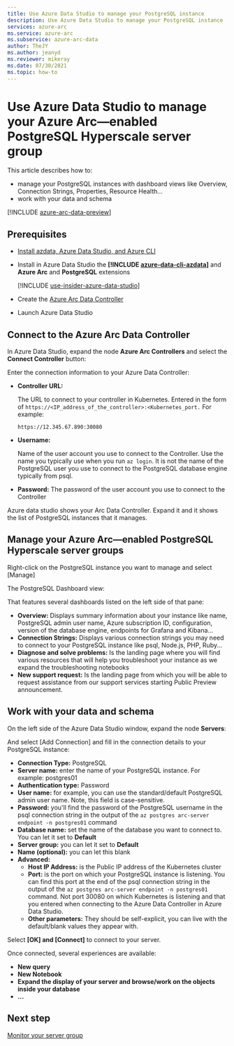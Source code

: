 ```yaml
---
title: Use Azure Data Studio to manage your PostgreSQL instance
description: Use Azure Data Studio to manage your PostgreSQL instance
services: azure-arc
ms.service: azure-arc
ms.subservice: azure-arc-data
author: TheJY
ms.author: jeanyd
ms.reviewer: mikeray
ms.date: 07/30/2021
ms.topic: how-to
---
```


# Use Azure Data Studio to manage your Azure Arc—enabled PostgreSQL Hyperscale server group


This article describes how to:
- manage your PostgreSQL instances with dashboard views like Overview, Connection Strings, Properties, Resource Health...
- work with your data and schema

[!INCLUDE [azure-arc-data-preview](../../../includes/azure-arc-data-preview.md)]

## Prerequisites

- [Install azdata, Azure Data Studio, and Azure CLI](install-client-tools.md)
- Install in Azure Data Studio the **[!INCLUDE [azure-data-cli-azdata](../../../includes/azure-data-cli-azdata.md)]** and **Azure Arc** and **PostgreSQL** extensions

   [!INCLUDE [use-insider-azure-data-studio](includes/use-insider-azure-data-studio.md)]

- Create the [Azure Arc Data Controller](create-data-controller-using-azdata.md)
- Launch Azure Data Studio

## Connect to the Azure Arc Data Controller

In Azure Data Studio, expand the node **Azure Arc Controllers** and select the **Connect Controller** button:

Enter the connection information to your Azure Data Controller:

- **Controller URL:**

    The URL to connect to your controller in Kubernetes. Entered in the form of `https://<IP_address_of_the_controller>:<Kubernetes_port.`
    For example:

    ```console
    https://12.345.67.890:30080
    ```
- **Username:**

    Name of the user account you use to connect to the Controller. Use the name you typically use when you run `az login`. It is not the name of the PostgreSQL user you use to connect to the PostgreSQL database engine typically from psql.
- **Password:**
    The password of the user account you use to connect to the Controller


Azure data studio shows your Arc Data Controller. Expand it and it shows the list of PostgreSQL instances that it manages.

## Manage your Azure Arc—enabled PostgreSQL Hyperscale server groups

Right-click on the PostgreSQL instance you want to manage and select [Manage]

The PostgreSQL Dashboard view:

That features several dashboards listed on the left side of that pane:

- **Overview:** 
    Displays summary information about your instance like name, PostgreSQL admin user name, Azure subscription ID, configuration, version of the database engine, endpoints for Grafana and Kibana...
- **Connection Strings:** 
    Displays various connection strings you may need to connect to your PostgreSQL instance like psql, Node.js, PHP, Ruby...
- **Diagnose and solve problems:** 
    Is the landing page where you will find various resources that will help you troubleshoot your instance as we expand the troubleshooting notebooks
- **New support request:** 
    Is the landing page from which you will be able to request assistance from our support services starting Public Preview announcement.

## Work with your data and schema

On the left side of the Azure Data Studio window, expand the node **Servers**:

And select [Add Connection] and fill in the connection details to your PostgreSQL instance:
- **Connection Type:** PostgreSQL
- **Server name:** enter the name of your PostgreSQL instance. For example: postgres01
- **Authentication type:** Password
- **User name:** for example, you can use the standard/default PostgreSQL admin user name. Note, this field is case-sensitive.
- **Password:** you'll find the password of the PostgreSQL username in the psql connection string in the output of the `az postgres arc-server endpoint -n postgres01` command
- **Database name:** set the name of the database you want to connect to. You can let it set to __Default__
- **Server group:** you can let it set to __Default__
- **Name (optional):** you can let this blank
- **Advanced:**
    - **Host IP Address:** is the Public IP address of the Kubernetes cluster
    - **Port:** is the port on which your PostgreSQL instance is listening. You can find this port at the end of the psql connection string in the output of the `az postgres arc-server endpoint -n postgres01` command. Not port 30080 on which Kubernetes is listening and that you entered when connecting to the Azure Data Controller in Azure Data Studio.
    - **Other parameters:** They should be self-explicit, you can live with the default/blank values they appear with.

Select **[OK] and [Connect]** to connect to your server.

Once connected, several experiences are available:
- **New query**
- **New Notebook**
- **Expand the display of your server and browse/work on the objects inside your database**
- **...**

## Next step
[Monitor your server group](monitor-grafana-kibana.md)
